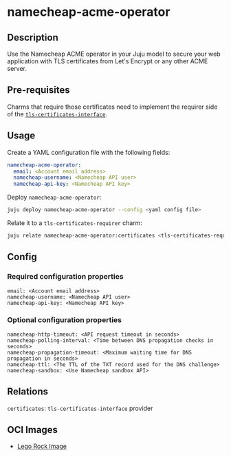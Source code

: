 # namecheap-acme-operator

## Description

Use the Namecheap ACME operator in your Juju model to secure your web application with 
TLS certificates from Let's Encrypt or any other ACME server.

## Pre-requisites

Charms that require those certificates need to implement the requirer side of the [`tls-certificates-interface`](https://github.com/canonical/tls-certificates-interface).

## Usage

Create a YAML configuration file with the following fields:

```yaml
namecheap-acme-operator:
  email: <Account email address>
  namecheap-username: <Namecheap API user>
  namecheap-api-key: <Namecheap API key>
```

Deploy `namecheap-acme-operator`:

```bash
juju deploy namecheap-acme-operator --config <yaml config file>
```

Relate it to a `tls-certificates-requirer` charm:

```bash
juju relate namecheap-acme-operator:certificates <tls-certificates-requirer>
```

## Config

### Required configuration properties
```
email: <Account email address>
namecheap-username: <Namecheap API user>
namecheap-api-key: <Namecheap API key>
```

### Optional configuration properties
```
namecheap-http-timeout: <API request timeout in seconds>
namecheap-polling-interval: <Time between DNS propagation checks in seconds>
namecheap-propagation-timeout: <Maximum waiting time for DNS propagation in seconds>
namecheap-ttl: <The TTL of the TXT record used for the DNS challenge>
namecheap-sandbox: <Use Namecheap sandbox API>
```

## Relations

`certificates`: `tls-certificates-interface` provider

## OCI Images

-  [Lego Rock Image](https://github.com/canonical/lego-rock)
